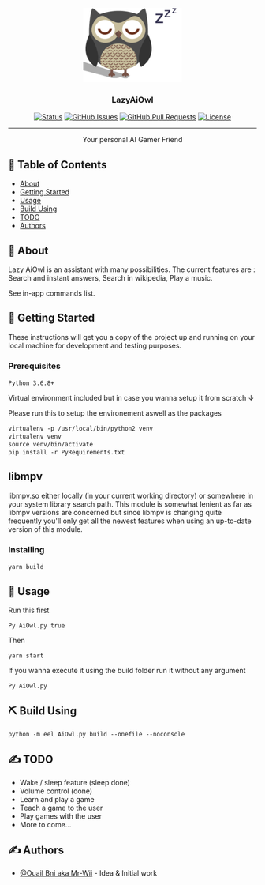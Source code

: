 <p align="center">
  <a href="" rel="noopener">
 <img width=200px height=150px src="./lazyowl.png" alt="Project logo"></a>
</p>

<h3 align="center">LazyAiOwl</h3>

<div align="center">

[![Status](https://img.shields.io/badge/status-active-success.svg)]()
[![GitHub Issues](https://img.shields.io/github/issues/Mr-Wii/LazyAiOwl.svg)](https://github.com/Mr-Wii/LazyAiOwl/issues)
[![GitHub Pull Requests](https://img.shields.io/github/issues-pr/kylelobo/The-Documentation-Compendium.svg)](https://github.com/Mr-Wii/LazyAiOwl/pulls)
[![License](https://img.shields.io/badge/license-MIT-blue.svg)](/LICENSE)

</div>

---

<p align="center"> Your personal AI Gamer Friend
    <br> 
</p>

## 📝 Table of Contents

-   [About](#about)
-   [Getting Started](#getting_started)
-   [Usage](#usage)
-   [Build Using](#build_using)
-   [TODO](#todo)
-   [Authors](#authors)

## 🧐 About <a name = "about"></a>

Lazy AiOwl is an assistant with many possibilities.
The current features are : Search and instant answers, Search in wikipedia, Play a music.

See in-app commands list.

## 🏁 Getting Started <a name = "getting_started"></a>

These instructions will get you a copy of the project up and running on your local machine for development and testing purposes.

### Prerequisites

    Python 3.6.8+

Virtual environment included but in case you wanna setup it from scratch ↓

Please run this to setup the environement aswell as the packages

```
virtualenv -p /usr/local/bin/python2 venv
virtualenv venv
source venv/bin/activate
pip install -r PyRequirements.txt
```

## libmpv

libmpv.so either locally (in your current working directory) or somewhere in your system library search path. This module is somewhat lenient as far as libmpv versions are concerned but since libmpv is changing quite frequently you'll only get all the newest features when using an up-to-date version of this module.

### Installing

```
yarn build
```

## 🎈 Usage <a name="usage"></a>

Run this first

```
Py AiOwl.py true
```

Then

```
yarn start
```

If you wanna execute it using the build folder run it without any argument

```
Py AiOwl.py
```

## ⛏️ Build Using <a name = "build_using"></a>

```
python -m eel AiOwl.py build --onefile --noconsole
```

## ✍️ TODO <a name = "todo"></a>

-   Wake / sleep feature (sleep done)
-   Volume control (done)
-   Learn and play a game
-   Teach a game to the user
-   Play games with the user
-   More to come...

## ✍️ Authors <a name = "authors"></a>

-   [@Ouail Bni aka Mr-Wii](https://github.com/mr-wii) - Idea & Initial work
